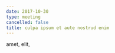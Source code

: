 ```yaml
---
date: 2017-10-30
type: meeting
cancelled: false
title: culpa ipsum et aute nostrud enim
---
```

amet, elit,